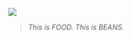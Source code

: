 ![](https://static.wikia.nocookie.net/spongebob/images/d/d8/Patnocchio_117.png/revision/latest?cb=20180807220241)


>_This is FOOD. This is BEANS._
